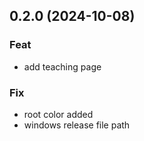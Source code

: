 ## 0.2.0 (2024-10-08)

### Feat

- add teaching page

### Fix

- root color added
- windows release file path

